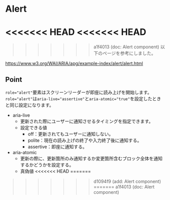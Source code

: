 # Alert
<<<<<<< HEAD
<<<<<<< HEAD
=======
>>>>>>> a1f4013 (doc: Alert component)
以下のページを参考にしました。

https://www.w3.org/WAI/ARIA/apg/example-index/alert/alert.html

## Point
`role="alert"`要素はスクリーンリーダーが即座に読み上げを開始します。`role="alert"`は`aria-live="assertive"`と`aria-atomic="true"`を設定したときと同じ設定になります。

- aria-live
  - 更新された際にユーザーに通知させるタイミングを指定できます。
  - 設定できる値
    - off：更新されてもユーザーに通知しない。
    - polite：現在の読み上げの終了や入力終了後に通知する。
    - assertive：即座に通知する。
- aria-atomic
  - 更新の際に、更新箇所のみ通知するか変更箇所含むブロック全体を通知するかどうかを設定する。
  - 真偽値
<<<<<<< HEAD
=======
>>>>>>> d1094f9 (add: Alert component)
=======
>>>>>>> a1f4013 (doc: Alert component)
